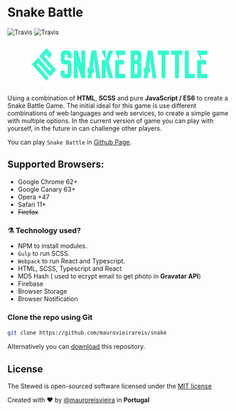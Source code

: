 # Snake Battle

![Travis](https://img.shields.io/travis/rust-lang/rust.svg?style=flat-square)
![Travis](https://img.shields.io/dub/l/vibe-d.svg)

<div align="center">
    <img src="assets/images/logo/snake.png" width="400" height="100"/>
</div>


Using a combination of **HTML**, **SCSS** and pure **JavaScript / ES6** to create a Snake Battle Game.
The initial ideal for this game is use different combinations of web languages and web services,
to create a simple game with multiple options.
In the current version of game you can play with yourself, in the future in can challenge other players.


You can play `Snake Battle` in [Github Page](http://maurovieirareis.github.io/snake).

## Supported Browsers:
- Google Chrome 62+
- Google Canary 63+
- Opera +47
- Safari 11+
- ~~Firefox~~

### ⚗️ Technology used?
- NPM to install modules.
- `Gulp` to run SCSS.
- `Webpack` to run React and Typescript.
- HTML, SCSS, Typescript and React
- MD5 Hash ( used to ecrypt email to get photo in **Gravatar API**)
- Firebase
- Browser Storage
- Browser Notification

### Clone the repo using Git

```bash
git clone https://github.com/maurovieirareis/snake
```


Alternatively you can [download](https://codeload.github.com/maurovieirareis/snake/zip/master) this repository.

## License

The Stewed is open-sourced software licensed under the [MIT license](http://opensource.org/licenses/MIT)

Created with ♥️ by [@mauroreisvieira](https://twitter.com/mauroreisvieira) in **Portugal**


